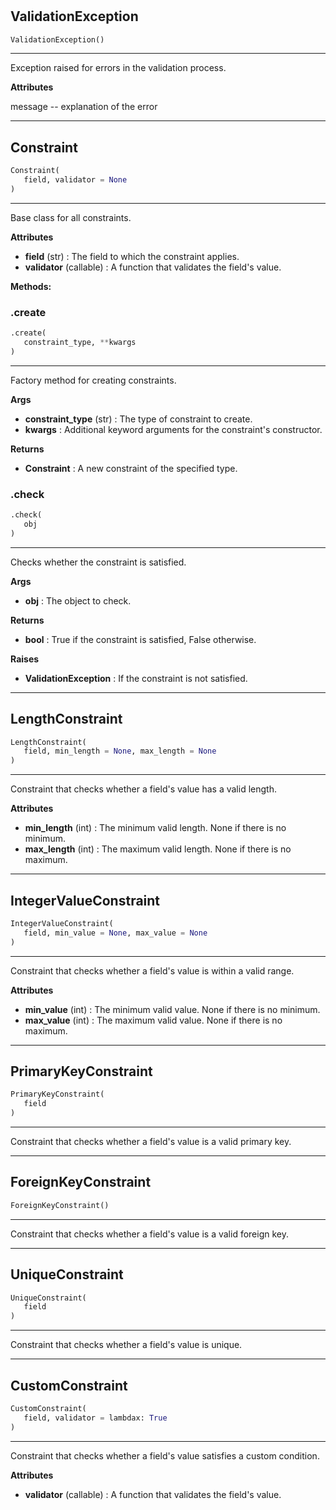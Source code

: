 #


## ValidationException
```python 
ValidationException()
```


---
Exception raised for errors in the validation process.


**Attributes**

message -- explanation of the error

----


## Constraint
```python 
Constraint(
   field, validator = None
)
```


---
Base class for all constraints.


**Attributes**

* **field** (str) : The field to which the constraint applies.
* **validator** (callable) : A function that validates the field's value.



**Methods:**


### .create
```python
.create(
   constraint_type, **kwargs
)
```

---
Factory method for creating constraints.


**Args**

* **constraint_type** (str) : The type of constraint to create.
* **kwargs**  : Additional keyword arguments for the constraint's constructor.


**Returns**

* **Constraint**  : A new constraint of the specified type.


### .check
```python
.check(
   obj
)
```

---
Checks whether the constraint is satisfied.


**Args**

* **obj**  : The object to check.


**Returns**

* **bool**  : True if the constraint is satisfied, False otherwise.


**Raises**

* **ValidationException**  : If the constraint is not satisfied.


----


## LengthConstraint
```python 
LengthConstraint(
   field, min_length = None, max_length = None
)
```


---
Constraint that checks whether a field's value has a valid length.


**Attributes**

* **min_length** (int) : The minimum valid length. None if there is no minimum.
* **max_length** (int) : The maximum valid length. None if there is no maximum.


----


## IntegerValueConstraint
```python 
IntegerValueConstraint(
   field, min_value = None, max_value = None
)
```


---
Constraint that checks whether a field's value is within a valid range.


**Attributes**

* **min_value** (int) : The minimum valid value. None if there is no minimum.
* **max_value** (int) : The maximum valid value. None if there is no maximum.


----


## PrimaryKeyConstraint
```python 
PrimaryKeyConstraint(
   field
)
```


---
Constraint that checks whether a field's value is a valid primary key.

----


## ForeignKeyConstraint
```python 
ForeignKeyConstraint()
```


---
Constraint that checks whether a field's value is a valid foreign key.

----


## UniqueConstraint
```python 
UniqueConstraint(
   field
)
```


---
Constraint that checks whether a field's value is unique.

----


## CustomConstraint
```python 
CustomConstraint(
   field, validator = lambdax: True
)
```


---
Constraint that checks whether a field's value satisfies a custom condition.


**Attributes**

* **validator** (callable) : A function that validates the field's value.

